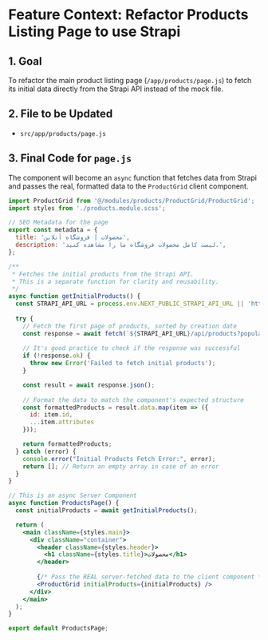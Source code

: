 
# Feature Context: Refactor Products Listing Page to use Strapi

## 1. Goal
To refactor the main product listing page (`/app/products/page.js`) to fetch its initial data directly from the Strapi API instead of the mock file.

## 2. File to be Updated
- `src/app/products/page.js`

## 3. Final Code for `page.js`
The component will become an `async` function that fetches data from Strapi and passes the real, formatted data to the `ProductGrid` client component.

```jsx
import ProductGrid from '@/modules/products/ProductGrid/ProductGrid';
import styles from './products.module.scss';

// SEO Metadata for the page
export const metadata = {
  title: 'محصولات | فروشگاه آنلاین',
  description: 'لیست کامل محصولات فروشگاه ما را مشاهده کنید.',
};

/**
 * Fetches the initial products from the Strapi API.
 * This is a separate function for clarity and reusability.
 */
async function getInitialProducts() {
  const STRAPI_API_URL = process.env.NEXT_PUBLIC_STRAPI_API_URL || 'http://localhost:1337';
  
  try {
    // Fetch the first page of products, sorted by creation date
    const response = await fetch(`${STRAPI_API_URL}/api/products?populate=*&sort=createdAt:desc`);
    
    // It's good practice to check if the response was successful
    if (!response.ok) {
      throw new Error('Failed to fetch initial products');
    }

    const result = await response.json();
    
    // Format the data to match the component's expected structure
    const formattedProducts = result.data.map(item => ({ 
      id: item.id, 
      ...item.attributes 
    }));

    return formattedProducts;
  } catch (error) {
    console.error("Initial Products Fetch Error:", error);
    return []; // Return an empty array in case of an error
  }
}

// This is an async Server Component
async function ProductsPage() {
  const initialProducts = await getInitialProducts();

  return (
    <main className={styles.main}>
      <div className="container">
        <header className={styles.header}>
          <h1 className={styles.title}>محصولات</h1>
        </header>
        
        {/* Pass the REAL server-fetched data to the client component */}
        <ProductGrid initialProducts={initialProducts} />
      </div>
    </main>
  );
}

export default ProductsPage;

